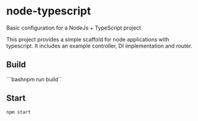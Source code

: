 # node-typescript
Basic configuration for a NodeJs + TypeScript project

This project provides a simple scaffold for node applications with typescript. It includes an example controller, DI implementation and router.





## Build

```bashnpm run build``

## Start

```bash
npm start
```
